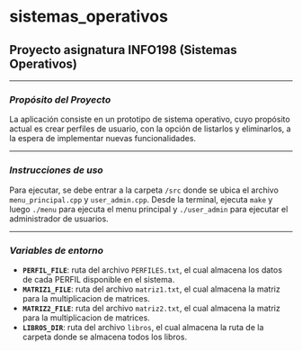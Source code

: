 # sistemas_operativos
## Proyecto asignatura INFO198 (Sistemas Operativos)

---

### ***Propósito del Proyecto***

La aplicación consiste en un prototipo de sistema operativo, cuyo propósito actual es crear perfiles de usuario, con la opción de listarlos y eliminarlos, a la espera de implementar nuevas funcionalidades.

---

### ***Instrucciones de uso***

Para ejecutar, se debe entrar a la carpeta `/src` donde se ubica el archivo `menu_principal.cpp` y `user_admin.cpp`. Desde la terminal, ejecuta `make` y luego `./menu` para ejecuta el menu principal y `./user_admin` para ejecutar el administrador de usuarios.

---

### ***Variables de entorno***

- **`PERFIL_FILE`**: ruta del archivo `PERFILES.txt`, el cual almacena los datos de cada PERFIL disponible en el sistema. <br/>
- **`MATRIZ1_FILE`**: ruta del archivo `matriz1.txt`, el cual almacena la matriz para la multiplicacion de matrices. <br/>
- **`MATRIZ2_FILE`**: ruta del archivo `matriz2.txt`, el cual almacena la matriz para la multiplicacion de matrices. <br/>
- **`LIBROS_DIR`**: ruta del archivo `libros`, el cual almacena la ruta de la carpeta donde se almacena todos los libros. <br/>

